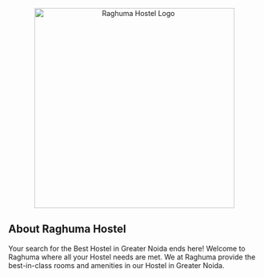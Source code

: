 <p align="center"><a href="https://laravel.com" target="_blank"><img src="https://raghumahostels.com/images/RaghumaLogo.png" width="400" alt="Raghuma Hostel Logo"></a></p>


## About Raghuma Hostel

Your search for the Best Hostel in Greater Noida ends here! Welcome to Raghuma where all your Hostel needs are met. We at Raghuma provide the best-in-class rooms and amenities in our Hostel in Greater Noida.
